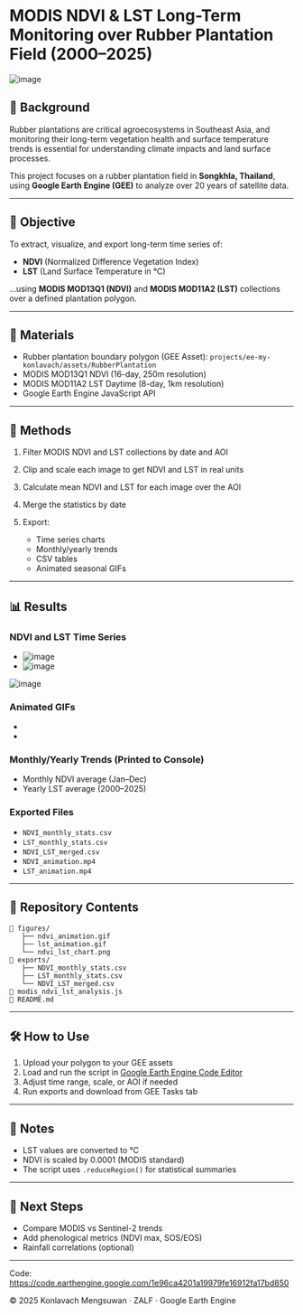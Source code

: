 # MODIS NDVI & LST Long-Term Monitoring over Rubber Plantation Field (2000–2025)

![image](https://github.com/user-attachments/assets/eb15e5fc-96f6-4ba9-80b1-33750bcb1a60)


## 📍 Background

Rubber plantations are critical agroecosystems in Southeast Asia, and monitoring their long-term vegetation health and surface temperature trends is essential for understanding climate impacts and land surface processes.

This project focuses on a rubber plantation field in **Songkhla, Thailand**, using **Google Earth Engine (GEE)** to analyze over 20 years of satellite data.

---

## 🎯 Objective

To extract, visualize, and export long-term time series of:

* **NDVI** (Normalized Difference Vegetation Index)
* **LST** (Land Surface Temperature in °C)

...using **MODIS MOD13Q1 (NDVI)** and **MODIS MOD11A2 (LST)** collections over a defined plantation polygon.

---

## 🧰 Materials

* Rubber plantation boundary polygon (GEE Asset): `projects/ee-my-konlavach/assets/RubberPlantation`
* MODIS MOD13Q1 NDVI (16-day, 250m resolution)
* MODIS MOD11A2 LST Daytime (8-day, 1km resolution)
* Google Earth Engine JavaScript API

---

## 🧪 Methods

1. Filter MODIS NDVI and LST collections by date and AOI
2. Clip and scale each image to get NDVI and LST in real units
3. Calculate mean NDVI and LST for each image over the AOI
4. Merge the statistics by date
5. Export:

   * Time series charts
   * Monthly/yearly trends
   * CSV tables
   * Animated seasonal GIFs

---

## 📊 Results

### NDVI and LST Time Series

* ![image](https://github.com/user-attachments/assets/8da9d4a7-dee6-4e77-abdb-04990b4e4cf1)
* ![image](https://github.com/user-attachments/assets/0a4a33d3-4a7d-4d93-a5a5-2b6d5d3cb8d9)

![image](https://github.com/user-attachments/assets/739a29eb-4938-47ce-820c-84a4de0767b7)

### Animated GIFs

* 
* 

### Monthly/Yearly Trends (Printed to Console)

* Monthly NDVI average (Jan–Dec)
* Yearly LST average (2000–2025)

### Exported Files

* `NDVI_monthly_stats.csv`
* `LST_monthly_stats.csv`
* `NDVI_LST_merged.csv`
* `NDVI_animation.mp4`
* `LST_animation.mp4`

---

## 📂 Repository Contents

```text
📁 figures/
   ├── ndvi_animation.gif
   ├── lst_animation.gif
   └── ndvi_lst_chart.png
📁 exports/
   ├── NDVI_monthly_stats.csv
   ├── LST_monthly_stats.csv
   └── NDVI_LST_merged.csv
📄 modis_ndvi_lst_analysis.js
📄 README.md
```

---

## 🛠️ How to Use

1. Upload your polygon to your GEE assets
2. Load and run the script in [Google Earth Engine Code Editor](https://code.earthengine.google.com/)
3. Adjust time range, scale, or AOI if needed
4. Run exports and download from GEE Tasks tab

---

## 📌 Notes

* LST values are converted to °C
* NDVI is scaled by 0.0001 (MODIS standard)
* The script uses `.reduceRegion()` for statistical summaries

---

## 🔄 Next Steps

* Compare MODIS vs Sentinel-2 trends
* Add phenological metrics (NDVI max, SOS/EOS)
* Rainfall correlations (optional)

---

Code: https://code.earthengine.google.com/1e96ca4201a19979fe16912fa17bd850

© 2025 Konlavach Mengsuwan · ZALF · Google Earth Engine
